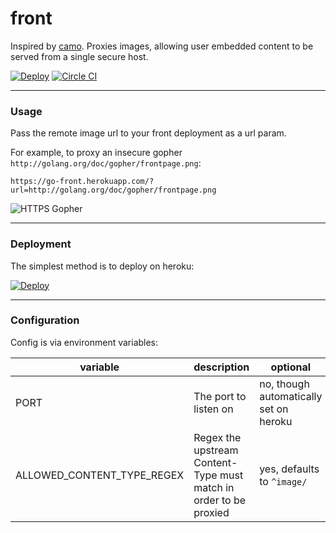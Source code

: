 # front

Inspired by [camo](https://github.com/atmos/camo). Proxies images, allowing user embedded content to be served from a single secure host.

[![Deploy](https://www.herokucdn.com/deploy/button.png)](https://heroku.com/deploy?template=https://github.com/ryanlower/front) [![Circle CI](https://circleci.com/gh/ryanlower/front.png?circle-token=20a52d09d241b53c718e4b93a48e9a8ea3e5c192)](https://circleci.com/gh/ryanlower/front)

---

### Usage

Pass the remote image url to your front deployment as a url param.

For example, to proxy an insecure gopher `http://golang.org/doc/gopher/frontpage.png`:

`https://go-front.herokuapp.com/?url=http://golang.org/doc/gopher/frontpage.png`

![HTTPS Gopher](https://go-front.herokuapp.com/?url=http://golang.org/doc/gopher/frontpage.png)

---

### Deployment

The simplest method is to deploy on heroku:

[![Deploy](https://www.herokucdn.com/deploy/button.png)](https://heroku.com/deploy?template=https://github.com/ryanlower/front)

---

### Configuration

Config is via environment variables:

variable | description | optional
--- | --- | ---
PORT | The port to listen on | no, though automatically set on heroku
ALLOWED_CONTENT_TYPE_REGEX | Regex the upstream Content-Type must match in order to be proxied | yes, defaults to `^image/`
